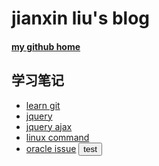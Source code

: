 # jianxin liu's blog
#### [my github home](https://github.com/jianxinliu)
## 学习笔记
- [learn git](post/learning_note/learn_git.md)
- [jquery](post/learning_note/Jquery.md)
- [jquery ajax](post/learning_note/Jquery_Ajax.md)
- [linux command](post/learning_note/LinuxCommandLine.md)
- [oracle issue](post/learning_note/oracle_issue_fix.md)
<button onclick='test'>test</button>
<script>
    function test(){
    	alter('nothing! test!')
    }
</script>
